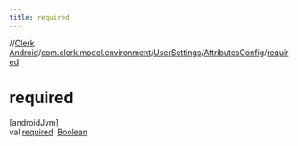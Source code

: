 ```yaml
---
title: required
---
```

//[Clerk Android](../../../../index.html)/[com.clerk.model.environment](../../index.html)/[UserSettings](../index.html)/[AttributesConfig](index.html)/[required](required.html)



# required



[androidJvm]\
val [required](required.html): [Boolean](https://kotlinlang.org/api/latest/jvm/stdlib/kotlin-stdlib/kotlin/-boolean/index.html)




